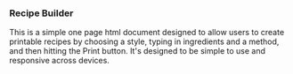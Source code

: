 ### Recipe Builder

This is a simple one page html document designed to allow users to create printable recipes by choosing a style, typing in ingredients and a method, and then hitting the Print button. It's designed to be simple to use and responsive across devices.
